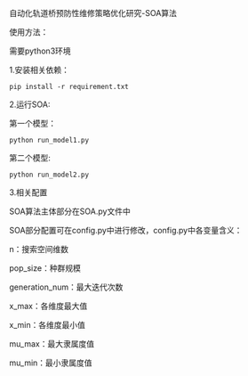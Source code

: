 自动化轨道桥预防性维修策略优化研究-SOA算法

使用方法：

需要python3环境

1.安装相关依赖：

```shell
pip install -r requirement.txt
```

2.运行SOA:

第一个模型：

```shell
python run_model1.py
```



第二个模型:

```shell
python run_model2.py
```

3.相关配置

SOA算法主体部分在SOA.py文件中

SOA部分配置可在config.py中进行修改，config.py中各变量含义：

n：搜索空间维数

pop_size：种群规模

generation_num：最大迭代次数

x_max：各维度最大值

x_min：各维度最小值

mu_max：最大隶属度值

mu_min：最小隶属度值

